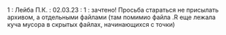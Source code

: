 1 : Лейба П.К. : 02.03.23 : 1 : зачтено! Просьба стараться не присылать архивом, а отдельными файлами (там помимио файла .R еще лежала куча мусора в скрытых файлах, начинающихся с точки)

